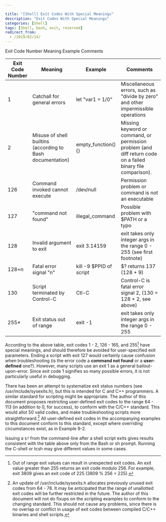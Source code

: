 ```yaml
---

title: "[Shell] Exit Codes With Special Meanings"
description: "Exit Codes With Special Meanings"
categories: [Shell]
tags: [Shell, bash, exit, reserved]
redirect_from:
  - /2019/02/14/
---
```




Exit Code Number    Meaning Example Comments

| Exit Code Number | Meaning | Example | Comments
|-|-|-|-|
| 1 | Catchall for general errors | let "var1 = 1/0" | Miscellaneous errors, such as "divide by zero" and other impermissible operations 
| 2 | Misuse of shell builtins (according to Bash documentation) | empty_function() {} | Missing keyword or command, or permission problem (and diff return code on a failed binary file comparison). 
| 126 | Command invoked cannot execute | /dev/null | Permission problem or command is not an executable 
| 127 | "command not found" | illegal_command | Possible problem with $PATH or a typo 
| 128 | Invalid argument to exit | exit 3.14159 | exit takes only integer args in the range 0 - 255 (see first footnote) 
| 128+n | Fatal error signal "n" | kill -9 $PPID of script | $? returns 137 (128 + 9) 
| 130 | Script terminated by Control-C | Ctl-C | Control-C is fatal error signal 2, (130 = 128 + 2, see above) 
| 255* | Exit status out of range | exit -1 | exit takes only integer args in the range 0 - 255 

According to the above table, exit codes 1 - 2, 126 - 165, and 255[^1] have special meanings, and should therefore be avoided for user-specified exit parameters. Ending a script with exit 127 would certainly cause confusion when troubleshooting (is the error code a **command not found** or a **user-defined** one?). However, many scripts use an exit 1 as a general bailout-upon-error. Since exit code 1 signifies so many possible errors, it is not particularly useful in debugging.

There has been an attempt to systematize exit status numbers (see /usr/include/sysexits.h), but this is intended for C and C++ programmers. A similar standard for scripting might be appropriate. The author of this document proposes restricting user-defined exit codes to the range 64 - 113 (in addition to 0, for success), to conform with the C/C++ standard. This would allot 50 valid codes, and make troubleshooting scripts more straightforward.[^2] All user-defined exit codes in the accompanying examples to this document conform to this standard, except where overriding circumstances exist, as in Example 9-2.

Issuing a `$?` from the command-line after a shell script exits gives results consistent with the table above only from the Bash or sh prompt. Running the C-shell or tcsh may give different values in some cases.

[^1]: Out of range exit values can result in unexpected exit codes. An exit value greater than 255 returns an exit code modulo 256. For example, exit 3809 gives an exit code of 225 (3809 % 256 = 225).
[^2]: An update of /usr/include/sysexits.h allocates previously unused exit codes from 64 - 78. It may be anticipated that the range of unallotted exit codes will be further restricted in the future. The author of this document will not do fixups on the scripting examples to conform to the changing standard. This should not cause any problems, since there is no overlap or conflict in usage of exit codes between compiled C/C++ binaries and shell scripts.